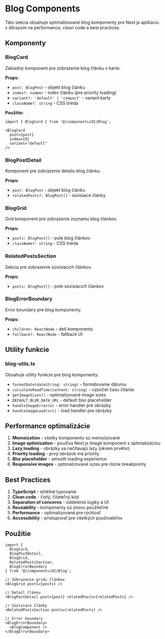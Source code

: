 # Blog Components

Táto sekcia obsahuje optimalizované blog komponenty pre Next.js aplikáciu s dôrazom na performance, clean code a best practices.

## Komponenty

### BlogCard
Základný komponent pre zobrazenie blog článku v karte.

**Props:**
- `post: BlogPost` - objekt blog článku
- `index?: number` - index článku (pre priority loading)
- `variant?: 'default' | 'compact'` - variant karty
- `className?: string` - CSS trieda

**Použitie:**
```tsx
import { BlogCard } from '@/components/UI/Blog';

<BlogCard 
  post={post} 
  index={0} 
  variant="default" 
/>
```


### BlogPostDetail
Komponent pre zobrazenie detailu blog článku.

**Props:**
- `post: BlogPost` - objekt blog článku
- `relatedPosts?: BlogPost[]` - súvisiace články

### BlogGrid
Grid komponent pre zobrazenie zoznamu blog článkov.

**Props:**
- `posts: BlogPost[]` - pole blog článkov
- `className?: string` - CSS trieda

### RelatedPostsSection
Sekcia pre zobrazenie súvisiacich článkov.

**Props:**
- `posts: BlogPost[]` - pole súvisiacich článkov

### BlogErrorBoundary
Error boundary pre blog komponenty.

**Props:**
- `children: ReactNode` - deti komponenty
- `fallback?: ReactNode` - fallback UI

## Utility funkcie

### blog-utils.ts
Obsahuje utility funkcie pre blog komponenty:

- `formatDate(dateString: string)` - formátovanie dátumu
- `calculateReadTime(content: string)` - výpočet času čítania
- `getImageSizes()` - optimalizované image sizes
- `DEFAULT_BLUR_DATA_URL` - default blur placeholder
- `handleImageError(e)` - error handler pre obrázky
- `handleImageLoad(src)` - load handler pre obrázky

## Performance optimalizácie

1. **Memoization** - všetky komponenty sú memoizované
2. **Image optimization** - používa Next.js Image komponent s optimalizáciou
3. **Lazy loading** - obrázky sa načítavajú lazy (okrem prvého)
4. **Priority loading** - prvý obrázok má priority
5. **Blur placeholder** - smooth loading experience
6. **Responsive images** - optimalizované sizes pre rôzne breakpointy

## Best Practices

1. **TypeScript** - striktné typovanie
2. **Clean code** - čistý, čitateľný kód
3. **Separation of concerns** - oddelenie logiky a UI
4. **Reusability** - komponenty sú znovu použiteľné
5. **Performance** - optimalizované pre rýchlosť
6. **Accessibility** - prístupnosť pre všetkých používateľov

## Použitie

```tsx
import { 
  BlogCard, 
  BlogPostDetail, 
  BlogGrid, 
  RelatedPostsSection,
  BlogErrorBoundary 
} from '@/components/UI/Blog';

// Zobrazenie gridu článkov
<BlogGrid posts={posts} />

// Detail článku
<BlogPostDetail post={post} relatedPosts={relatedPosts} />

// Súvisiace články
<RelatedPostsSection posts={relatedPosts} />

// Error boundary
<BlogErrorBoundary>
  <BlogComponent />
</BlogErrorBoundary>
```
